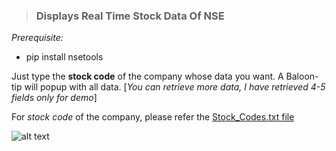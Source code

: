 >### Displays Real Time Stock Data Of NSE

_Prerequisite:_
 - pip install nsetools
 
 Just type the **stock code** of the company whose data you want. A Baloon-tip will popup with all data. [_You can retrieve more data, I have retrieved 4-5 fields only for demo_]

For *stock code* of the company, please refer the [Stock_Codes.txt file](https://github.com/sonugupta4636/Stocker/blob/master/Stock%20Informer/stock_codes.txt)
 
 
![alt text](https://github.com/sonugupta4636/Stocker/blob/master/Stock%20Informer/stock_info.png)
